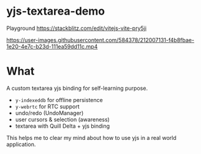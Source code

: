 # yjs-textarea-demo

Playground https://stackblitz.com/edit/vitejs-vite-pry5ji

https://user-images.githubusercontent.com/584378/212007131-f4b8fbae-1e20-4e7c-b23d-111ea59dd11c.mp4


# What

A custom textarea yjs binding for self-learning purpose.

- `y-indexeddb` for offline persistence
- `y-webrtc` for RTC support
- undo/redo (UndoManager)
- user cursors & selection (awareness)
- textarea with Quill Delta + yjs binding

This helps me to clear my mind about how to use yjs in a real world application.